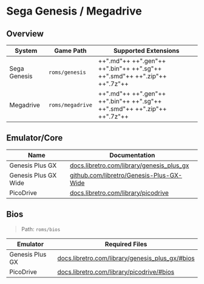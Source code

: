 # Sega Genesis / Megadrive

## Overview

| System | Game Path | Supported Extensions |
| -- | -- | -- |
| Sega Genesis | `roms/genesis` | ++".md"++ ++".gen"++ ++".bin"++ ++".sg"++ ++".smd"++ ++".zip"++ ++".7z"++ |
| Megadrive | `roms/megadrive` | ++".md"++ ++".gen"++ ++".bin"++ ++".sg"++ ++".smd"++ ++".zip"++ ++".7z"++ |

## Emulator/Core

| Name | Documentation |
| --- | --- |
| Genesis Plus GX | [docs.libretro.com/library/genesis_plus_gx](https://docs.libretro.com/library/genesis_plus_gx/) |
| Genesis Plus GX Wide | [github.com/libretro/Genesis-Plus-GX-Wide](https://github.com/libretro/Genesis-Plus-GX-Wide) |
| PicoDrive | [docs.libretro.com/library/picodrive](https://docs.libretro.com/library/picodrive/) |

## Bios

> Path: `roms/bios`

| Emulator | Required Files |
| -- | -- |
| Genesis Plus GX | [docs.libretro.com/library/genesis_plus_gx/#bios](https://docs.libretro.com/library/genesis_plus_gx/#bios) |
| PicoDrive | [docs.libretro.com/library/picodrive/#bios](https://docs.libretro.com/library/picodrive/#bios) |